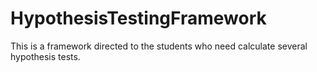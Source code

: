# HypothesisTestingFramework
This is a framework directed to the students who need calculate several hypothesis tests.
